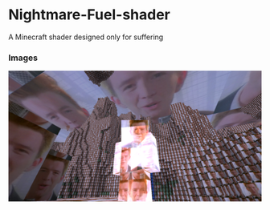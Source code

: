 # Nightmare-Fuel-shader
A Minecraft shader designed only for suffering

### Images
![cursed_1.png](https://github.com/MrGlockenspiel/Nightmare-Fuel-shader/blob/main/images/cursed_1.png?raw=true)
